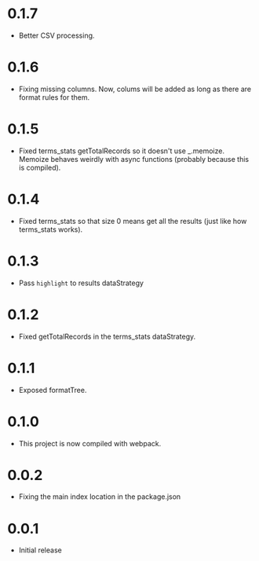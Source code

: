 ﻿# 0.1.7
* Better CSV processing.

# 0.1.6
* Fixing missing columns. Now, colums will be added as long as there
  are format rules for them.

# 0.1.5
* Fixed terms_stats getTotalRecords so it doesn't use _.memoize.
  Memoize behaves weirdly with async functions (probably because this
  is compiled).

# 0.1.4
* Fixed terms_stats so that size 0 means get all the results (just like how terms_stats works).

# 0.1.3
* Pass `highlight` to results dataStrategy

# 0.1.2
* Fixed getTotalRecords in the terms_stats dataStrategy.

# 0.1.1
* Exposed formatTree.

# 0.1.0
* This project is now compiled with webpack.

# 0.0.2
* Fixing the main index location in the package.json

# 0.0.1
* Initial release
